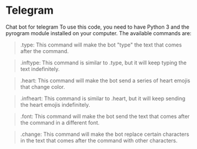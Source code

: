 # Telegram
 Chat bot for telegram
To use this code, you need to have Python 3 and the pyrogram module installed on your computer.
The available commands are:


>.type: This command will make the bot "type" the text that comes after the command. 

>.inftype: This command is similar to .type, but it will keep typing the text indefinitely.

>.heart: This command will make the bot send a series of heart emojis that change color.

>.infheart: This command is similar to .heart, but it will keep sending the heart emojis indefinitely.

>.font: This command will make the bot send the text that comes after the command in a different font.

>.change: This command will make the bot replace certain characters in the text that comes after the command with other characters.
